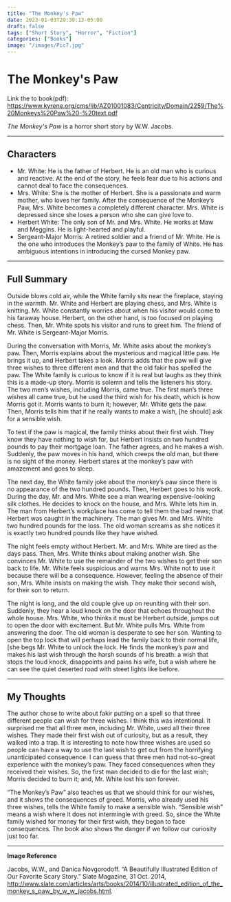 ```yaml
---
title: "The Monkey's Paw"
date: 2023-01-03T20:30:13-05:00
draft: false
tags: ["Short Story", "Horror", "Fiction"]
categories: ["Books"]
image: "/images/Pic7.jpg"
---
```


# The Monkey's Paw

Link the to book(pdf): https://www.kyrene.org/cms/lib/AZ01001083/Centricity/Domain/2259/The%20Monkeys%20Paw%20-%20text.pdf

_The Monkey's Paw_ is a horror short story by W.W. Jacobs.

---

## Characters

- Mr. White: He is the father of Herbert. He is an old man who is curious and reactive. At the end of the story, he feels fear due to his actions and cannot deal to face the consequences.
- Mrs. White: She is the mother of Herbert. She is a passionate and warm mother, who loves her family. After the consequence of the Monkey’s Paw, Mrs. White becomes a completely different character. Mrs. White is depressed since she loses a person who she can give love to.
- Herbert White: The only son of Mr. and Mrs. White. He works at Maw and Meggins. He is light-hearted and playful.
- Sergeant-Major Morris: A retired soldier and a friend of Mr. White. He is the one who introduces the Monkey’s paw to the family of White. He has ambiguous intentions in introducing the cursed Monkey paw.

---

## Full Summary

Outside blows cold air, while the White family sits near the fireplace, staying in the warmth. Mr. White and Herbert are playing chess, and Mrs. White is knitting. Mr. White constantly worries about when his visitor would come to his faraway house. Herbert, on the other hand, is too focused on playing chess. Then, Mr. White spots his visitor and runs to greet him. The friend of Mr. White is Sergeant-Major Morris.

During the conversation with Morris, Mr. White asks about the monkey’s paw. Then, Morris explains about the mysterious and magical little paw. He brings it up, and Herbert takes a look. Morris adds that the paw will give three wishes to three different men and that the old fakir has spelled the paw. The White family is curious to know if it is real but laughs as they think this is a made-up story. Morris is solemn and tells the listeners his story. The two men’s wishes, including Morris, came true. The first man’s three wishes all came true, but he used the third wish for his death, which is how Morris got it. Morris wants to burn it; however, Mr. White gets the paw. Then, Morris tells him that if he really wants to make a wish, [he should] ask for a sensible wish.

To test if the paw is magical, the family thinks about their first wish. They know they have nothing to wish for, but Herbert insists on two hundred pounds to pay their mortgage loan. The father agrees, and he makes a wish. Suddenly, the paw moves in his hand, which creeps the old man, but there is no sight of the money. Herbert stares at the monkey’s paw with amazement and goes to sleep.

The next day, the White family joke about the monkey’s paw since there is no appearance of the two hundred pounds. Then, Herbert goes to his work. During the day, Mr. and Mrs. White see a man wearing expensive-looking silk clothes. He decides to knock on the house, and Mrs. White lets him in. The man from Herbert’s workplace has come to tell them the bad news; that Herbert was caught in the machinery. The man gives Mr. and Mrs. White two hundred pounds for the loss. The old woman screams as she notices it is exactly two hundred pounds like they have wished.

The night feels empty without Herbert. Mr. and Mrs. White are tired as the days pass. Then, Mrs. White thinks about making another wish. She convinces Mr. White to use the remainder of the two wishes to get their son back to life. Mr. White feels suspicious and warns Mrs. White not to use it because there will be a consequence. However, feeling the absence of their son, Mrs. White insists on making the wish. They make their second wish, for their son to return.

The night is long, and the old couple give up on reuniting with their son. Suddenly, they hear a loud knock on the door that echoes throughout the whole house. Mrs. White, who thinks it must be Herbert outside, jumps out to open the door with excitement. But Mr. White pulls Mrs. White from answering the door. The old woman is desperate to see her son. Wanting to open the top lock that will perhaps lead the family back to their normal life, [she begs Mr. White to unlock the lock. He finds the monkey’s paw and makes his last wish through the harsh sounds of his breath: a wish that stops the loud knock, disappoints and pains his wife, but a wish where he can see the quiet deserted road with street lights like before.

---

## My Thoughts

The author chose to write about fakir putting on a spell so that three different people can wish for three wishes. I think this was intentional. It surprised me that all three men, including Mr. White, used all their three wishes. They made their first wish out of curiosity, but as a result, they walked into a trap. It is interesting to note how three wishes are used so people can have a way to use the last wish to get out from the horrifying unanticipated consequence. I can guess that three men had not-so-great experience with the monkey’s paw. They faced consequences when they received their wishes. So, the first man decided to die for the last wish; Morris decided to burn it; and, Mr. White lost his son forever.

“The Monkey’s Paw” also teaches us that we should think for our wishes, and it shows the consequences of greed. Morris, who already used his three wishes, tells the White family to make a sensible wish. “Sensible wish” means a wish where it does not intermingle with greed. So, since the White family wished for money for their first wish, they began to face consequences. The book also shows the danger if we follow our curiosity just too far.

---

**Image Reference**

Jacobs, W.W., and Danica Novgorodoff. “A Beautifully Illustrated Edition of Our Favorite Scary Story.” Slate Magazine, 31 Oct. 2014, http://www.slate.com/articles/arts/books/2014/10/illustrated_edition_of_the_monkey_s_paw_by_w_w_jacobs.html.
